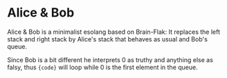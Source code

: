 # Alice & Bob

Alice & Bob is a minimalist esolang based on Brain-Flak: It replaces
the left stack and right stack by Alice's stack that behaves as usual
and Bob's queue.

Since Bob is a bit different he interprets 0 as truthy and anything else as
falsy, thus `{code}` will loop while 0 is the first element in the queue.
